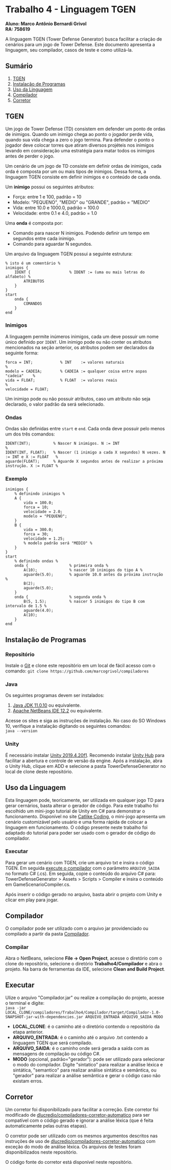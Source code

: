# Trabalho 4 - Linguagem TGEN
**Aluno: Marco Antônio Bernardi Grivol**\
**RA: 758619**

A linguagem TGEN (Tower Defense Generator) busca facilitar a criação de cenários para um jogo de Tower Defense. Este documento apresenta a linguagem, seu compilador, casos de teste e como utilizá-la.

## Sumário
1. [TGEN](#tgen)
2. [Instalação de Programas](#instalação-de-programas)
2. [Uso da Linguagem](#uso-da-linguagem)
3. [Compilador](#compilador)
4. [Corretor](#corretor)

## TGEN
Um jogo de Tower Defense (TD) consistem em defender um ponto de ordas de inimigos. Quando um inimigo chega ao ponto o jogador perde vida, quando  sua vida chega a zero o jogo termina. Para defender o ponto o jogador deve colocar torres que atiram diversos projéteis nos inimigos levando em consideração uma estratégia para matar todos os inimigos antes de perder o jogo.


Um cenário de um jogo de TD consiste em definir ordas de inimigos, cada orda é composta por um ou mais tipos de inimigos. Dessa forma, a linguagem TGEN consiste em definir inimigos e o conteúdo de cada onda.

Um **inimigo** possui os seguintes atributos:
* Força: entre 1 e 100, padrão = 10
* Modelo: "PEQUENO", "MEDIO" ou "GRANDE", padrão = "MEDIO"
* Vida: entre 10.0 e 1000.0, padrão = 100.0
* Velocidade: entre 0.1 e 4.0, padrão = 1.0

Uma **onda** é composta por:
* Comando para nascer N inimigos. Podendo definir um tempo em segundos entre cada inimigo.
* Comando para aguardar N segundos.

Um arquivo da linguagem TGEN possui a seguinte estrutura:
``` 
% isto é um comentário %
inimigos { 
	IDENT {					% IDENT := (uma ou mais letras do alfabeto) %
    	ATRIBUTOS
    }
}
start
	onda {
    	COMANDOS
    }
end
```

### Inimigos
A linguagem permite inúmeros inimigos, cada um deve possuir um nome único definido por `IDENT`. Um inimigo pode ou não conter os atributos mencionados na seção anterior, os atributos podem ser declarados da seguinte forma:
```
forca = INT;            % INT    := valores naturais                       %
modelo = CADEIA;	    % CADEIA := qualquer coisa entre aspas "cadeia"    %
vida = FLOAT;	        % FLOAT  := valores reais                          %
velocidade = FLOAT;
```
Um inimigo pode ou não possuir atributos, caso um atributo não seja declarado, o valor padrão da será selecionado.

### Ondas
Ondas são definidas entre `start` e `end`. Cada onda deve possuir pelo menos um dos três comandos:
```
IDENT(INT);			 % Nascer N inimigos. N := INT                                          %
IDENT(INT, FLOAT);   % Nascer (1 inimigo a cada X segundos) N vezes. N := INT e X := FLOAT   %
aguarde(FLOAT);      % Aguarde X segundos antes de realizar a próxima instrução. X := FLOAT %
```

### Exemplo
```
inimigos {
    % definindo inimigos %
    A {
        vida = 100.0;
	    forca = 10;
	    velocidade = 2.0;
	    modelo = "PEQUENO";
    }
    B {
        vida = 300.0;
	    forca = 30;
	    velocidade = 1.25;
        % modelo padrão será "MEDIO" %
    }
}
start
    % definindo ondas %
    onda {					% primeira onda %
		A(10);         		% nascer 10 inimigos do tipo A %
        aguarde(5.0);       % aguarde 10.0 antes da próxima instrução %
		B(2); 
		aguarde(5.0);
    }
    onda {					% segunda onda %
		B(5, 1.5);    		% nascer 5 inimigos do tipo B com intervalo de 1.5 %
		aguarde(4.0);
        A(10);
    }
end
```

## Instalação de Programas
### Repositório
Instale o [Git](https://git-scm.com/downloads) e clone este repositório em um local de fácil acesso com o comando: `git clone https://github.com/marcogrivol/compiladores`


### Java
Os seguintes programas devem ser instalados:
1. [Java JDK 11.0.10](https://www.oracle.com/java/technologies/javase-jdk11-downloads.html) ou equivalente.
3. [Apache NetBeans IDE 12.2](https://netbeans.apache.org/) ou equivalente.


Acesse os sites e siga as instruções de instalação. No caso do SO Windows 10, verifique a instalação digitando os seguintes comandos:\
``
java --version
``

### Unity
É necessário instalar [Unity 2019.4.20f1](https://unity3d.com/unity/qa/lts-releases).
Recomendo instalar [Unity Hub](https://unity3d.com/unity/qa/lts-releases) para facilitar a abertura e controle de versão da engine. Após a instalação, abra o Unity Hub, clique em ADD e selecione a pasta TowerDefenseGenerator no local de clone deste repositório.


## Uso da Linguagem
Esta linguagem pode, teoricamente, ser utilizada em qualquer jogo TD para gerar cernários, basta alterar o gerador de código. Para este trabalho foi escolhido um mini-jogo tutorial de Unity em C# para demonstrar o funcionamento. Disponível no site [Catlike Coding](https://catlikecoding.com/), o mini-jogo apresenta um cenário customizável pelo usuário e uma forma rápida de colocar a linguagem em funcionamento. O código presente neste trabalho foi adaptado do tutorial para poder ser usado com o gerador de código do compilador.

### Executar

Para gerar um cenário com TGEN, crie um arquivo txt e insira o código TGEN. Em seguida [execute o compilador](#compilador) com o parâmetro `ARQUIVO_SAIDA` no formato C# (.cs). Em seguida, copie o conteúdo do arquivo C# para: TowerDefenseGenerator > Assets > Scripts > Compiler e insira o conteúdo em GameScenarioCompiler.cs.

Após inserir o código gerado no arquivo, basta abrir o projeto com Unity e clicar em play para jogar.

## Compilador
O compilador pode ser utilizado com o arquivo jar providenciado ou compilado a partir da pasta [Compilador](https://github.com/MarcoGrivol/compiladores/tree/master/Trabalho4/Compilador). 

### Compilar
Abra o NetBeans, selecione **File → Open Project**, acesse o diretório com o clone do repositório, selecione o diretório **Trabalho4/Compilador** e abra o projeto.
Na barra de ferramentas da IDE, selecione **Clean and Build Project**.

## Executar
Ulize o arquivo "Compilador.jar" ou realize a compilação do projeto, acesse o terminal e digite: \
``java -jar LOCAL_CLONE/compiladores/Trabalho4/Compilador/target/Compilador-1.0-SNAPSHOT-jar-with-dependencies.jar ARQUIVO_ENTRADA ARQUIVO_SAIDA MODO``
* **LOCAL_CLONE**: é o caminho até o diretório contendo o repositório da etapa anterior.
* **ARQUIVO_ENTRADA**: é o caminho até o arquivo .txt contendo a linguagem TGEN que será compilado.
* **ARQUIVO_SAIDA**: é o caminho onde será gerada a saída com as mensagens de compilação ou código C#.
* **MODO** (opcional, padrão="gerador"): pode ser utilizado para selecionar o modo do compilador. Digite "sintatico" para realizar a análise léxica e sintática, "semantico" para realizar análise sintática e semântica, ou "gerador" para realizar a análise semântica e gerar o código caso não existam erros.

## Corretor
Um corretor foi disponibilizado para facilitar a correção. Este corretor foi modificado de [dlucredio/compiladores-corretor-automatico](https://github.com/dlucredio/compiladores-corretor-automatico) para ser compatível com o código gerado e ignorar a análise léxica (que é feita automaticamente pelas outras etapas).

O corretor pode ser utilizado com os mesmos argumentos descritos nas instruções de uso de [dlucredio/compiladores-corretor-automatico](https://github.com/dlucredio/compiladores-corretor-automatico) com exceção do modo de análise léxica. Os arquivos de testes foram disponibilizados neste repositório.

O código fonte do corretor está disponível neste repositório.





